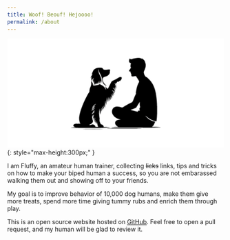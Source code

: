 ```yaml
---
title: Woof! Beouf! Hejoooo! 
permalink: /about
---
```


![Dog Teaching Human](/media/dog-human.jpg){: style="max-height:300px;" }

I am Fluffy, an amateur human trainer, collecting ~~licks~~ links, tips and tricks on how to make your biped human a success, so you are not embarassed walking them out and showing off to your friends. 

My goal is to improve behavior of 10,000 dog humans, make them give more treats, spend more time giving tummy rubs and enrich them through play.

This is an open source website hosted on [GitHub](https://github.com/opendoghuman/opendoghuman.github.io). Feel free to open a pull request, and my human will be glad to review it.



